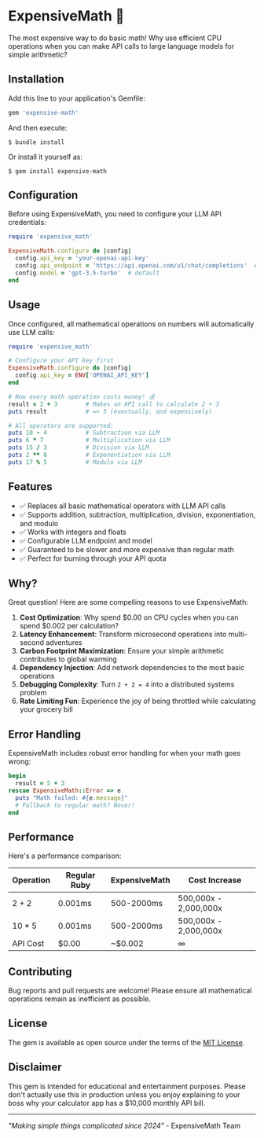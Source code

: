 # ExpensiveMath 💸

The most expensive way to do basic math! Why use efficient CPU operations when you can make API calls to large language models for simple arithmetic?

## Installation

Add this line to your application's Gemfile:

```ruby
gem 'expensive-math'
```

And then execute:

    $ bundle install

Or install it yourself as:

    $ gem install expensive-math

## Configuration

Before using ExpensiveMath, you need to configure your LLM API credentials:

```ruby
require 'expensive_math'

ExpensiveMath.configure do |config|
  config.api_key = 'your-openai-api-key'
  config.api_endpoint = 'https://api.openai.com/v1/chat/completions'  # default
  config.model = 'gpt-3.5-turbo'  # default
end
```

## Usage

Once configured, all mathematical operations on numbers will automatically use LLM calls:

```ruby
require 'expensive_math'

# Configure your API key first
ExpensiveMath.configure do |config|
  config.api_key = ENV['OPENAI_API_KEY']
end

# Now every math operation costs money! 💰
result = 2 + 3        # Makes an API call to calculate 2 + 3
puts result           # => 5 (eventually, and expensively)

# All operators are supported:
puts 10 - 4           # Subtraction via LLM
puts 6 * 7            # Multiplication via LLM  
puts 15 / 3           # Division via LLM
puts 2 ** 8           # Exponentiation via LLM
puts 17 % 5           # Modulo via LLM
```

## Features

- ✅ Replaces all basic mathematical operators with LLM API calls
- ✅ Supports addition, subtraction, multiplication, division, exponentiation, and modulo
- ✅ Works with integers and floats
- ✅ Configurable LLM endpoint and model
- ✅ Guaranteed to be slower and more expensive than regular math
- ✅ Perfect for burning through your API quota

## Why?

Great question! Here are some compelling reasons to use ExpensiveMath:

1. **Cost Optimization**: Why spend $0.00 on CPU cycles when you can spend $0.002 per calculation?
2. **Latency Enhancement**: Transform microsecond operations into multi-second adventures
3. **Carbon Footprint Maximization**: Ensure your simple arithmetic contributes to global warming
4. **Dependency Injection**: Add network dependencies to the most basic operations
5. **Debugging Complexity**: Turn `2 + 2 = 4` into a distributed systems problem
6. **Rate Limiting Fun**: Experience the joy of being throttled while calculating your grocery bill

## Error Handling

ExpensiveMath includes robust error handling for when your math goes wrong:

```ruby
begin
  result = 5 + 3
rescue ExpensiveMath::Error => e
  puts "Math failed: #{e.message}"
  # Fallback to regular math? Never!
end
```

## Performance

Here's a performance comparison:

| Operation | Regular Ruby | ExpensiveMath | Cost Increase |
|-----------|--------------|---------------|---------------|
| 2 + 2     | 0.001ms      | 500-2000ms    | 500,000x - 2,000,000x |
| 10 * 5    | 0.001ms      | 500-2000ms    | 500,000x - 2,000,000x |
| API Cost  | $0.00        | ~$0.002       | ∞ |

## Contributing

Bug reports and pull requests are welcome! Please ensure all mathematical operations remain as inefficient as possible.

## License

The gem is available as open source under the terms of the [MIT License](https://opensource.org/licenses/MIT).

## Disclaimer

This gem is intended for educational and entertainment purposes. Please don't actually use this in production unless you enjoy explaining to your boss why your calculator app has a $10,000 monthly API bill.

---

*"Making simple things complicated since 2024"* - ExpensiveMath Team
